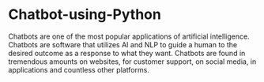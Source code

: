 # Chatbot-using-Python
Chatbots are one of the most popular applications of artificial intelligence. Chatbots are software that utilizes AI and NLP to guide a human to the desired outcome as a response to what they want. 
Chatbots are found in tremendous amounts on websites, for customer support, on social media, in applications and countless other platforms.
